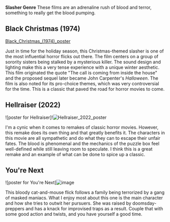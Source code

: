 **Slasher Genre**
These films are an adrenaline rush of blood and terror, something to really get the blood pumping.

## Black Christmas (1974)
	
[Black_Christmas_(1974)_poster](https://github.com/user-attachments/assets/212b4758-e9f0-40a1-8266-17818f836356)

Just in time for the holiday season, this Christmas-themed slasher is one of the most influential horror flicks out there. The film centers on a group of sorority sisters being stalked by a mysterious killer.
The sound design and lighting make this a very tense experience with a unique winter aesthetic.
This film originated the quote "The call is coming from inside the house" and the proposed sequel later became John Carpenter's *Halloween*. The film is also noted for its pro-choice themes, which was very controversial
for the time. This is a classic that paved the road for horror movies to come.


## Hellraiser (2022)

![poster for Hellraiser]!![Hellraiser_2022_poster](https://github.com/user-attachments/assets/67ef8af1-faaf-4cb7-9089-ef0e59ee42df)

I'm a cynic when it comes to remakes of classic horror movies. However, this remake does its own thing and that greatly benefits it. The characters in this movie are all sympathetic and do what they can to escape their unfair fates. The blood is phenomenal and the mechanics of the puzzle box feel well-defined while still leaving room to speculate. I think this is a great remake and an example of what can be done to spice up a classic.

## You're Next
![poster for You're Next]![image](https://github.com/user-attachments/assets/3d8563ed-a820-4a8e-8d62-dce5697d404a)

This bloody cat-and-mouse flick follows a family being terrorized by a gang of masked maniacs. What I enjoy most about this one is the main character and how she tries to outwit her pursuers. She was raised by doomsday-preppers and has a knack for improvised traps as a result. Couple that with some good action and twists, and you have yourself a good time. 
